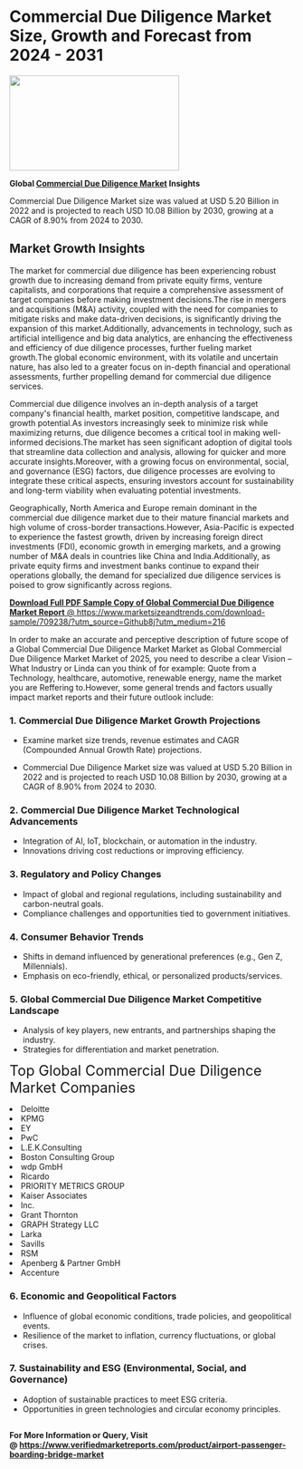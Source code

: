 <H1>Commercial Due Diligence Market Size, Growth and Forecast from 2024 - 2031</H1><img class="aligncenter size-medium wp-image-584254" src="https://thirdeyenews.in/wp-content/uploads/2024/09/Global-Market-Research-300x168.jpeg" alt="" width="300" height="168" /><p><strong>Global&nbsp;<a href="https://www.marketsizeandtrends.com/download-sample/709238/?utm_source=Github8j?utm_medium=216">Commercial Due Diligence Market</a> Insights</strong></p><p>Commercial Due Diligence Market size was valued at USD 5.20 Billion in 2022 and is projected to reach USD 10.08 Billion by 2030, growing at a CAGR of 8.90% from 2024 to 2030.</p><p><h2>Market Growth Insights</h2> <p>The market for commercial due diligence has been experiencing robust growth due to increasing demand from private equity firms, venture capitalists, and corporations that require a comprehensive assessment of target companies before making investment decisions.The rise in mergers and acquisitions (M&A) activity, coupled with the need for companies to mitigate risks and make data-driven decisions, is significantly driving the expansion of this market.Additionally, advancements in technology, such as artificial intelligence and big data analytics, are enhancing the effectiveness and efficiency of due diligence processes, further fueling market growth.The global economic environment, with its volatile and uncertain nature, has also led to a greater focus on in-depth financial and operational assessments, further propelling demand for commercial due diligence services.</p> <p><a href="#"></a></p> <p>Commercial due diligence involves an in-depth analysis of a target company's financial health, market position, competitive landscape, and growth potential.As investors increasingly seek to minimize risk while maximizing returns, due diligence becomes a critical tool in making well-informed decisions.The market has seen significant adoption of digital tools that streamline data collection and analysis, allowing for quicker and more accurate insights.Moreover, with a growing focus on environmental, social, and governance (ESG) factors, due diligence processes are evolving to integrate these critical aspects, ensuring investors account for sustainability and long-term viability when evaluating potential investments.</p> <p>Geographically, North America and Europe remain dominant in the commercial due diligence market due to their mature financial markets and high volume of cross-border transactions.However, Asia-Pacific is expected to experience the fastest growth, driven by increasing foreign direct investments (FDI), economic growth in emerging markets, and a growing number of M&A deals in countries like China and India.Additionally, as private equity firms and investment banks continue to expand their operations globally, the demand for specialized due diligence services is poised to grow significantly across regions.</p> <p><a href="#"></p><p><span class=""><strong>Download Full PDF Sample Copy of Global Commercial Due Diligence Market Report</strong> @ <a href="https://www.marketsizeandtrends.com/download-sample/709238/?utm_source=Github8j?utm_medium=216" target="_blank">https://www.marketsizeandtrends.com/download-sample/709238/?utm_source=Github8j?utm_medium=216</a></span></p><p>In order to make an accurate and perceptive description of future scope of a Global&nbsp;Commercial Due Diligence Market Market as Global&nbsp;Commercial Due Diligence Market Market of 2025, you need to describe a clear Vision &ndash; What Industry or Linda can you think of for example: Quote from a Technology, healthcare, automotive, renewable energy, name the market you are Reffering to.However, some general trends and factors usually impact market reports and their future outlook include:</p><h3>1.&nbsp;<strong>Commercial Due Diligence Market Growth Projections</strong></h3><ul><li>Examine market size trends, revenue estimates and CAGR (Compounded Annual Growth Rate) projections.</li><li><p>Commercial Due Diligence Market size was valued at USD 5.20 Billion in 2022 and is projected to reach USD 10.08 Billion by 2030, growing at a CAGR of 8.90% from 2024 to 2030.</p></li></ul><h3>2.&nbsp;<strong>Commercial Due Diligence Market Technological Advancements</strong></h3><ul><li>Integration of AI, IoT, blockchain, or automation in the industry.</li><li>Innovations driving cost reductions or improving efficiency.</li></ul><h3>3.&nbsp;<strong>Regulatory and Policy Changes</strong></h3><ul><li>Impact of global and regional regulations, including sustainability and carbon-neutral goals.</li><li>Compliance challenges and opportunities tied to government initiatives.</li></ul><h3>4.&nbsp;<strong>Consumer Behavior Trends</strong></h3><ul><li>Shifts in demand influenced by generational preferences (e.g., Gen Z, Millennials).</li><li>Emphasis on eco-friendly, ethical, or personalized products/services.</li></ul><h3>5.&nbsp;<strong>Global Commercial Due Diligence Market Competitive Landscape</strong></h3><ul><li>Analysis of key players, new entrants, and partnerships shaping the industry.</li><li>Strategies for differentiation and market penetration.</li></ul><p data-pm-slice="1 1 []"><span style="color: inherit; font-family: inherit; font-size: 25px;">Top Global Commercial Due Diligence Market Companies</span></p><div class="" data-test-id=""><p><li>Deloitte</li><li> KPMG</li><li> EY</li><li> PwC</li><li> L.E.K.Consulting</li><li> Boston Consulting Group</li><li> wdp GmbH</li><li> Ricardo</li><li> PRIORITY METRICS GROUP</li><li> Kaiser Associates</li><li> Inc.</li><li> Grant Thornton</li><li> GRAPH Strategy LLC</li><li> Larka</li><li> Savills</li><li> RSM</li><li> Apenberg & Partner GmbH</li><li> Accenture</li></p></div><h3>6.&nbsp;<strong>Economic and Geopolitical Factors</strong></h3><ul><li>Influence of global economic conditions, trade policies, and geopolitical events.</li><li>Resilience of the market to inflation, currency fluctuations, or global crises.</li></ul><h3>7.&nbsp;<strong>Sustainability and ESG (Environmental, Social, and Governance)</strong></h3><ul><li>Adoption of sustainable practices to meet ESG criteria.</li><li>Opportunities in green technologies and circular economy principles.</li></ul><h2><strong style="font-size: 14px;">For More Information or Query, Visit @&nbsp;</strong><a style="background-color: #ffffff; font-size: 14px;" href="https://www.marketsizeandtrends.com/report/commercial-due-diligence-market/" target="_blank">https://www.verifiedmarketreports.com/product/airport-passenger-boarding-bridge-market</a></h2>